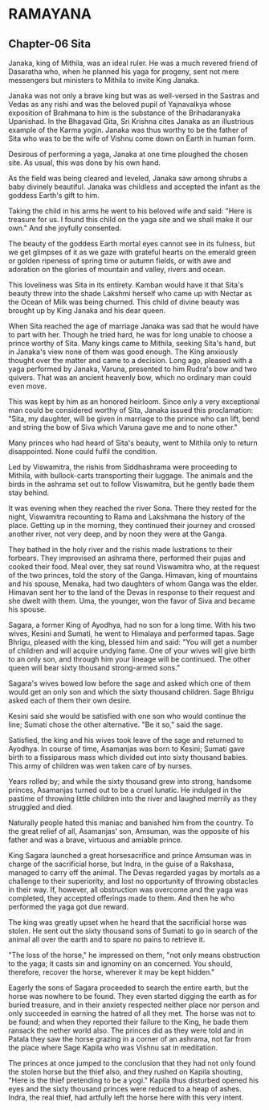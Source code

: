 # RAMAYANA
## Chapter-06 Sita

Janaka, king of Mithila, was an ideal ruler. He was a much revered friend of Dasaratha who, when he planned his yaga for progeny, sent not mere messengers but ministers to Mithila to invite King Janaka.

Janaka was not only a brave king but was as well-versed in the Sastras and Vedas as any rishi and was the beloved pupil of Yajnavalkya whose exposition of Brahmana to him is the substance of the Brihadaranyaka Upanishad. In the Bhagavad Gita, Sri Krishna cites Janaka as an illustrious example of the Karma yogin. Janaka was thus worthy to be the father of Sita who was to be the wife of Vishnu come down on Earth in human form.

Desirous of performing a yaga, Janaka at one time ploughed the chosen site. As usual, this was done by his own hand.

As the field was being cleared and leveled, Janaka saw among shrubs a baby divinely beautiful. Janaka was childless and accepted the infant as the goddess Earth's gift to him.

Taking the child in his arms he went to his beloved wife and said: "Here is treasure for us. I found this child on the yaga site and we shall make it our own." And she joyfully consented.

The beauty of the goddess Earth mortal eyes cannot see in its fulness, but we get glimpses of it as we gaze with grateful hearts on the emerald green or golden ripeness of spring time or autumn fields, or with awe and adoration on the glories of mountain and valley, rivers and ocean.

This loveliness was Sita in its entirety. Kamban would have it that Sita's beauty threw into the shade Lakshmi herself who came up with Nectar as the Ocean of Milk was being churned. This child of divine beauty was brought up by King Janaka and his dear queen.

When Sita reached the age of marriage Janaka was sad that he would have to part with her. Though he tried hard, he was for long unable to choose a prince worthy of Sita. Many kings came to Mithila, seeking Sita's hand, but in Janaka's view none of them was good enough. The King anxiously thought over the matter and came to a decision. Long ago, pleased with a yaga performed by Janaka, Varuna, presented to him Rudra's bow and two quivers. That was an ancient heavenly bow, which no ordinary man could even move.

This was kept by him as an honored heirloom. Since only a very exceptional man could be considered worthy of Sita, Janaka issued this proclamation: "Sita, my daughter, will be given in marriage to the prince who can lift, bend and string the bow of Siva which Varuna gave me and to none other."

Many princes who had heard of Sita's beauty, went to Mithila only to return disappointed. None could fulfil the condition.

Led by Viswamitra, the rishis from Siddhashrama were proceeding to Mithila, with bullock-carts transporting their luggage. The animals and the birds in the ashrama set out to follow Viswamitra, but he gently bade them stay behind.

It was evening when they reached the river Sona. There they rested for the night, Viswamitra recounting to Rama and Lakshmana the history of the place. Getting up in the morning, they continued their journey and crossed another river, not very deep, and by noon they were at the Ganga.

They bathed in the holy river and the rishis made lustrations to their forbears. They improvised an ashrama there, performed their pujas and cooked their food. Meal over, they sat round Viswamitra who, at the request of the two princes, told the story of the Ganga. Himavan, king of mountains and his spouse, Menaka, had two daughters of whom Ganga was the elder. Himavan sent her to the land of the Devas in response to their request and she dwelt with them. Uma, the younger, won the favor of Siva and became his spouse.

Sagara, a former King of Ayodhya, had no son for a long time. With his two wives, Kesini and Sumati, he went to Himalaya and performed tapas. Sage Bhrigu, pleased with the king, blessed him and said: "You will get a number of children and will acquire undying fame. One of your wives will give birth to an only son, and through him your lineage will be continued. The other queen will bear sixty thousand strong-armed sons."

Sagara's wives bowed low before the sage and asked which one of them would get an only son and which the sixty thousand children. Sage Bhrigu asked each of them their own desire.

Kesini said she would be satisfied with one son who would continue the line; Sumati chose the other alternative. "Be it so," said the sage.

Satisfied, the king and his wives took leave of the sage and returned to Ayodhya. In course of time, Asamanjas was born to Kesini; Sumati gave birth to a fissiparous mass which divided out into sixty thousand babies. This army of children was wen taken care of by nurses.

Years rolled by; and while the sixty thousand grew into strong, handsome princes, Asamanjas turned out to be a cruel lunatic. He indulged in the pastime of throwing little children into the river and laughed merrily as they struggled and died.

Naturally people hated this maniac and banished him from the country. To the great relief of all, Asamanjas' son, Amsuman, was the opposite of his father and was a brave, virtuous and amiable prince.

King Sagara launched a great horsesacrifice and prince Amsuman was in charge of the sacrificial horse, but Indra, in the guise of a Rakshasa, managed to carry off the animal. The Devas regarded yagas by mortals as a challenge to their superiority, and lost no opportunity of throwing obstacles in their way. If, however, all obstruction was overcome and the yaga was completed, they accepted offerings made to them. And then he who performed the yaga got due reward.

The king was greatly upset when he heard that the sacrificial horse was stolen. He sent out the sixty thousand sons of Sumati to go in search of the animal all over the earth and to spare no pains to retrieve it.

"The loss of the horse," he impressed on them, "not only means obstruction to the yaga; it casts sin and ignominy on an concerned. You should, therefore, recover the horse, wherever it may be kept hidden."

Eagerly the sons of Sagara proceeded to search the entire earth, but the horse was nowhere to be found. They even started digging the earth as for buried treasure, and in their anxiety respected neither place nor person and only succeeded in earning the hatred of all they met. The horse was not to be found; and when they reported their failure to the King, he bade them ransack the nether world also. The princes did as they were told and in Patala they saw the horse grazing in a corner of an ashrama, not far from the place where Sage Kapila who was Vishnu sat in meditation.

The princes at once jumped to the conclusion that they had not only found the stolen horse but the thief also, and they rushed on Kapila shouting, "Here is the thief pretending to be a yogi." Kapila thus disturbed opened his eyes and the sixty thousand princes were reduced to a heap of ashes. Indra, the real thief, had artfully left the horse here with this very intent.